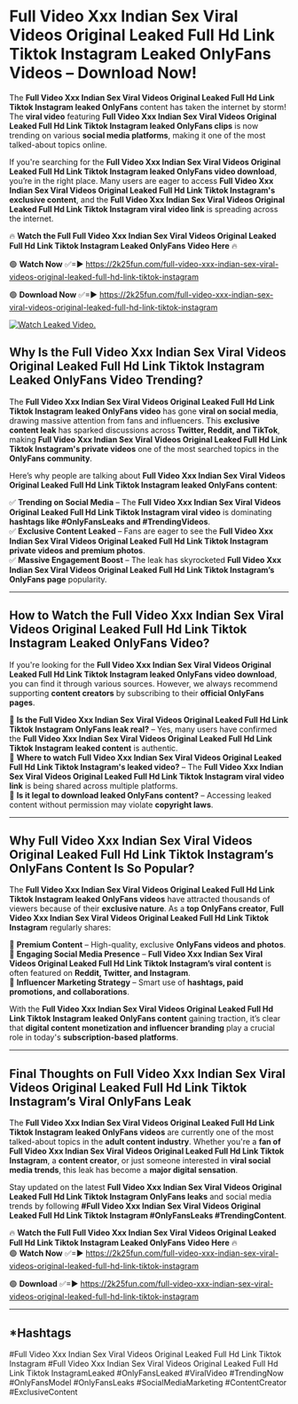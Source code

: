 # Full Video Xxx Indian Sex Viral Videos Original Leaked Full Hd Link Tiktok Instagram Leaked OnlyFans Videos – Download Now!

The **Full Video Xxx Indian Sex Viral Videos Original Leaked Full Hd Link Tiktok Instagram leaked OnlyFans** content has taken the internet by storm! The **viral video** featuring **Full Video Xxx Indian Sex Viral Videos Original Leaked Full Hd Link Tiktok Instagram leaked OnlyFans clips** is now trending on various **social media platforms**, making it one of the most talked-about topics online.  

If you're searching for the **Full Video Xxx Indian Sex Viral Videos Original Leaked Full Hd Link Tiktok Instagram leaked OnlyFans video download**, you’re in the right place. Many users are eager to access **Full Video Xxx Indian Sex Viral Videos Original Leaked Full Hd Link Tiktok Instagram's exclusive content**, and the **Full Video Xxx Indian Sex Viral Videos Original Leaked Full Hd Link Tiktok Instagram viral video link** is spreading across the internet.  

🔥 **Watch the Full Full Video Xxx Indian Sex Viral Videos Original Leaked Full Hd Link Tiktok Instagram Leaked OnlyFans Video Here** 🔥  

🟢 **Watch Now** ✅=► https://2k25fun.com/full-video-xxx-indian-sex-viral-videos-original-leaked-full-hd-link-tiktok-instagram

🟢 **Download Now** ✅=► https://2k25fun.com/full-video-xxx-indian-sex-viral-videos-original-leaked-full-hd-link-tiktok-instagram

[![Watch Leaked Video.](https://miro.medium.com/v2/resize:fit:828/format:webp/1*cilzJN44JGOrTw9NJCrNHA.gif "Watch Leaked Video")](https://2k25fun.com/full-video-xxx-indian-sex-viral-videos-original-leaked-full-hd-link-tiktok-instagram)

## **Why Is the Full Video Xxx Indian Sex Viral Videos Original Leaked Full Hd Link Tiktok Instagram Leaked OnlyFans Video Trending?**  

The **Full Video Xxx Indian Sex Viral Videos Original Leaked Full Hd Link Tiktok Instagram leaked OnlyFans video** has gone **viral on social media**, drawing massive attention from fans and influencers. This **exclusive content leak** has sparked discussions across **Twitter, Reddit, and TikTok**, making **Full Video Xxx Indian Sex Viral Videos Original Leaked Full Hd Link Tiktok Instagram's private videos** one of the most searched topics in the **OnlyFans community**.  

Here’s why people are talking about **Full Video Xxx Indian Sex Viral Videos Original Leaked Full Hd Link Tiktok Instagram leaked OnlyFans content**:  

✅ **Trending on Social Media** – The **Full Video Xxx Indian Sex Viral Videos Original Leaked Full Hd Link Tiktok Instagram viral video** is dominating **hashtags like #OnlyFansLeaks and #TrendingVideos**.  
✅ **Exclusive Content Leaked** – Fans are eager to see the **Full Video Xxx Indian Sex Viral Videos Original Leaked Full Hd Link Tiktok Instagram private videos and premium photos**.  
✅ **Massive Engagement Boost** – The leak has skyrocketed **Full Video Xxx Indian Sex Viral Videos Original Leaked Full Hd Link Tiktok Instagram’s OnlyFans page** popularity.  

---

## **How to Watch the Full Video Xxx Indian Sex Viral Videos Original Leaked Full Hd Link Tiktok Instagram Leaked OnlyFans Video?**  

If you're looking for the **Full Video Xxx Indian Sex Viral Videos Original Leaked Full Hd Link Tiktok Instagram leaked OnlyFans video download**, you can find it through various sources. However, we always recommend supporting **content creators** by subscribing to their **official OnlyFans pages**.  

🔹 **Is the Full Video Xxx Indian Sex Viral Videos Original Leaked Full Hd Link Tiktok Instagram OnlyFans leak real?** – Yes, many users have confirmed the **Full Video Xxx Indian Sex Viral Videos Original Leaked Full Hd Link Tiktok Instagram leaked content** is authentic.  
🔹 **Where to watch Full Video Xxx Indian Sex Viral Videos Original Leaked Full Hd Link Tiktok Instagram's leaked video?** – The **Full Video Xxx Indian Sex Viral Videos Original Leaked Full Hd Link Tiktok Instagram viral video link** is being shared across multiple platforms.  
🔹 **Is it legal to download leaked OnlyFans content?** – Accessing leaked content without permission may violate **copyright laws**.  

---

## **Why Full Video Xxx Indian Sex Viral Videos Original Leaked Full Hd Link Tiktok Instagram’s OnlyFans Content Is So Popular?**  

The **Full Video Xxx Indian Sex Viral Videos Original Leaked Full Hd Link Tiktok Instagram leaked OnlyFans videos** have attracted thousands of viewers because of their **exclusive nature**. As a **top OnlyFans creator**, **Full Video Xxx Indian Sex Viral Videos Original Leaked Full Hd Link Tiktok Instagram** regularly shares:  

📌 **Premium Content** – High-quality, exclusive **OnlyFans videos and photos**.  
📌 **Engaging Social Media Presence** – **Full Video Xxx Indian Sex Viral Videos Original Leaked Full Hd Link Tiktok Instagram’s viral content** is often featured on **Reddit, Twitter, and Instagram**.  
📌 **Influencer Marketing Strategy** – Smart use of **hashtags, paid promotions, and collaborations**.  

With the **Full Video Xxx Indian Sex Viral Videos Original Leaked Full Hd Link Tiktok Instagram leaked OnlyFans content** gaining traction, it’s clear that **digital content monetization and influencer branding** play a crucial role in today's **subscription-based platforms**.  

---

## **Final Thoughts on Full Video Xxx Indian Sex Viral Videos Original Leaked Full Hd Link Tiktok Instagram’s Viral OnlyFans Leak**  

The **Full Video Xxx Indian Sex Viral Videos Original Leaked Full Hd Link Tiktok Instagram leaked OnlyFans videos** are currently one of the most talked-about topics in the **adult content industry**. Whether you're a **fan of Full Video Xxx Indian Sex Viral Videos Original Leaked Full Hd Link Tiktok Instagram**, a **content creator**, or just someone interested in **viral social media trends**, this leak has become a **major digital sensation**.  

Stay updated on the latest **Full Video Xxx Indian Sex Viral Videos Original Leaked Full Hd Link Tiktok Instagram OnlyFans leaks** and social media trends by following **#Full Video Xxx Indian Sex Viral Videos Original Leaked Full Hd Link Tiktok Instagram #OnlyFansLeaks #TrendingContent**.  

🔥 **Watch the Full Full Video Xxx Indian Sex Viral Videos Original Leaked Full Hd Link Tiktok Instagram Leaked OnlyFans Video Here** 🔥  
🟢 **Watch Now** ✅=► https://2k25fun.com/full-video-xxx-indian-sex-viral-videos-original-leaked-full-hd-link-tiktok-instagram

🟢 **Download** ✅=► https://2k25fun.com/full-video-xxx-indian-sex-viral-videos-original-leaked-full-hd-link-tiktok-instagram

---

## *Hashtags
#Full Video Xxx Indian Sex Viral Videos Original Leaked Full Hd Link Tiktok Instagram #Full Video Xxx Indian Sex Viral Videos Original Leaked Full Hd Link Tiktok InstagramLeaked #OnlyFansLeaked #ViralVideo #TrendingNow #OnlyFansModel #OnlyFansLeaks #SocialMediaMarketing #ContentCreator #ExclusiveContent  